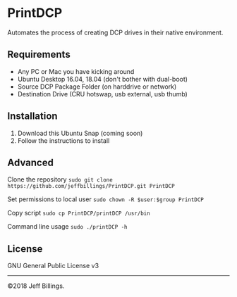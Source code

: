 # PrintDCP
Automates the process of creating DCP drives in their native environment.

## Requirements
- Any PC or Mac you have kicking around
- Ubuntu Desktop 16.04, 18.04 (don't bother with dual-boot)
- Source DCP Package Folder (on harddrive or network)
- Destination Drive (CRU hotswap, usb external, usb thumb)

## Installation
1. Download this Ubuntu Snap (coming soon)
2. Follow the instructions to install

## Advanced
Clone the repository
`sudo git clone https://github.com/jeffbillings/PrintDCP.git PrintDCP`

Set permissions to local user
`sudo chown -R $user:$group PrintDCP`

Copy script
`sudo cp PrintDCP/printDCP /usr/bin`

Command line usage
`sudo ./printDCP -h`

## License
GNU General Public License v3

---

©2018 Jeff Billings.
